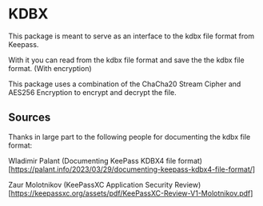 # KDBX

This package is meant to serve as an interface to the kdbx file format from Keepass.

With it you can read from the kdbx file format and save the the kdbx file format. (With encryption)

This package uses a combination of the ChaCha20 Stream Cipher and AES256 Encryption to encrypt and decrypt the file.

## Sources

Thanks in large part to the following people for documenting the kdbx file format:

Wladimir Palant
(Documenting KeePass KDBX4 file format)[https://palant.info/2023/03/29/documenting-keepass-kdbx4-file-format/]

Zaur Molotnikov
(KeePassXC Application Security Review)[https://keepassxc.org/assets/pdf/KeePassXC-Review-V1-Molotnikov.pdf]
